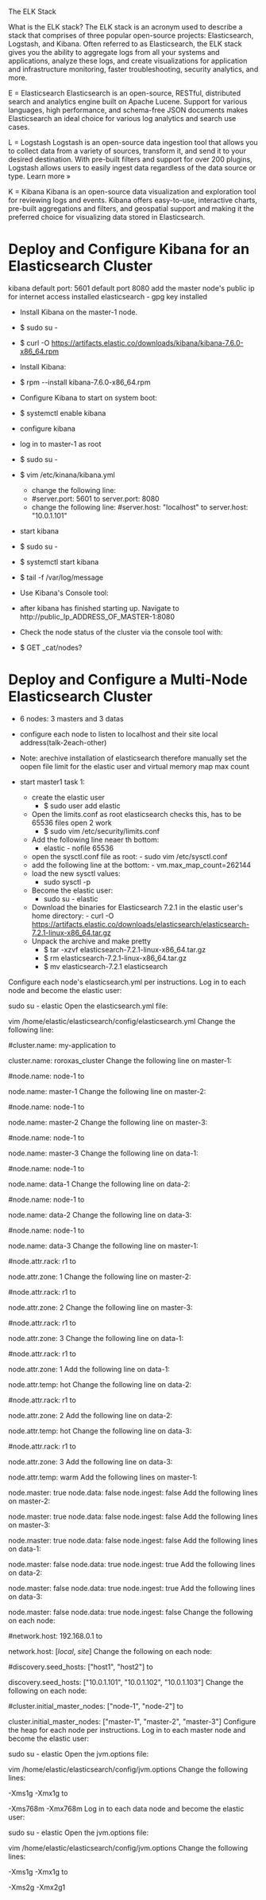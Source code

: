 The ELK Stack

What is the ELK stack?
The ELK stack is an acronym used to describe a stack that comprises of three popular open-source projects: Elasticsearch, Logstash, and Kibana. Often referred to as Elasticsearch, the ELK stack gives you the ability to aggregate logs from all your systems and applications, analyze these logs, and create visualizations for application and infrastructure monitoring, faster troubleshooting, security analytics, and more.

E = Elasticsearch
Elasticsearch is an open-source, RESTful, distributed search and analytics engine built on Apache Lucene. Support for various languages, high performance, and schema-free JSON documents makes Elasticsearch an ideal choice for various log analytics and search use cases.

L = Logstash
Logstash is an open-source data ingestion tool that allows you to collect data from a variety of sources, transform it, and send it to your desired destination. With pre-built filters and support for over 200 plugins, Logstash allows users to easily ingest data regardless of the data source or type. Learn more »

K = Kibana
Kibana is an open-source data visualization and exploration tool for reviewing logs and events. Kibana offers easy-to-use, interactive charts, pre-built aggregations and filters, and geospatial support and making it the preferred choice for visualizing data stored in Elasticsearch.

# Deploy and Configure Kibana for an Elasticsearch Cluster 

kibana default port: 5601
default port 8080 
add the master node's public ip for internet access
installed elasticsearch - gpg key installed

- Install Kibana on the master-1 node.
- $ sudo su -
- $ curl -O https://artifacts.elastic.co/downloads/kibana/kibana-7.6.0-x86_64.rpm
- Install Kibana:
- $ rpm --install kibana-7.6.0-x86_64.rpm
- Configure Kibana to start on system boot:
- $ systemctl enable kibana

- configure kibana
- log in to master-1 as root
- $ sudo su - 
- $ vim /etc/kinana/kibana.yml
  - change the following line:
  - #server.port: 5601 to server.port: 8080
  - change the following line: #server.host: "localhost" to server.host: "10.0.1.101" <ip of masternode1> 

- start kibana 

- $ sudo  su -
- $ systemctl start kibana 
- $ tail -f /var/log/message

- Use Kibana's Console tool:
- after kibana has finished starting up.  Navigate to http://public_Ip_ADDRESS_OF_MASTER-1:8080
- Check the node status of the cluster via the console tool with:
- $ GET _cat/nodes?


# Deploy and Configure a Multi-Node Elasticsearch Cluster
- 6 nodes: 3 masters and 3 datas
- configure each node to listen to localhost and their site local address(talk-2each-other)
- Note: arechive installation of elasticsearch therefore manually set the oopen file limit for the elastic user and virtual memory map max count

- start master1 task 1:
    - create the elastic user
      - $ sudo user add elastic
    - Open the limits.conf as root elasticsearch checks this, has to be 65536 files open 2 work
      - $ sudo vim /etc/security/limits.conf
    - Add the following line neaer th bottom:
      - elastic - nofile 65536
    -  open the sysctl.conf file as root:
      - sudo vim /etc/sysctl.conf
    -  add the following line at the bottom:
      - vm.max_map_count=262144
    - load the new sysctl values:
      - sudo sysctl -p
    - Become the elastic user:
      - sudo su - elastic
    -  Download the binaries for Elasticsearch 7.2.1 in the elastic user's home directory:
      - curl -O https://artifacts.elastic.co/downloads/elasticsearch/elasticsearch-7.2.1-linux-x86_64.tar.gz
    - Unpack the archive and make pretty
      - $ tar -xzvf elasticsearch-7.2.1-linux-x86_64.tar.gz
      - $ rm elasticsearch-7.2.1-linux-x86_64.tar.gz
      - $ mv elasticsearch-7.2.1 elasticsearch

Configure each node's elasticsearch.yml per instructions.
Log in to each node and become the elastic user:

sudo su - elastic
Open the elasticsearch.yml file:

vim /home/elastic/elasticsearch/config/elasticsearch.yml
Change the following line:

#cluster.name: my-application
to

cluster.name: roroxas_cluster
Change the following line on master-1:

#node.name: node-1
to

node.name: master-1
Change the following line on master-2:

#node.name: node-1
to

node.name: master-2
Change the following line on master-3:

#node.name: node-1
to

node.name: master-3
Change the following line on data-1:

#node.name: node-1
to

node.name: data-1
Change the following line on data-2:

#node.name: node-1
to

node.name: data-2
Change the following line on data-3:

#node.name: node-1
to

node.name: data-3
Change the following line on master-1:

#node.attr.rack: r1
to

node.attr.zone: 1
Change the following line on master-2:

#node.attr.rack: r1
to

node.attr.zone: 2
Change the following line on master-3:

#node.attr.rack: r1
to

node.attr.zone: 3
Change the following line on data-1:

#node.attr.rack: r1
to

node.attr.zone: 1
Add the following line on data-1:

node.attr.temp: hot
Change the following line on data-2:

#node.attr.rack: r1
to

node.attr.zone: 2
Add the following line on data-2:

node.attr.temp: hot
Change the following line on data-3:

#node.attr.rack: r1
to

node.attr.zone: 3
Add the following line on data-3:

node.attr.temp: warm
Add the following lines on master-1:

node.master: true
node.data: false
node.ingest: false
Add the following lines on master-2:

node.master: true
node.data: false
node.ingest: false
Add the following lines on master-3:

node.master: true
node.data: false
node.ingest: false
Add the following lines on data-1:

node.master: false
node.data: true
node.ingest: true
Add the following lines on data-2:

node.master: false
node.data: true
node.ingest: true
Add the following lines on data-3:

node.master: false
node.data: true
node.ingest: false
Change the following on each node:

#network.host: 192.168.0.1
to

network.host: [_local_, _site_]
Change the following on each node:

#discovery.seed_hosts: ["host1", "host2"]
to

discovery.seed_hosts: ["10.0.1.101", "10.0.1.102", "10.0.1.103"]
Change the following on each node:

#cluster.initial_master_nodes: ["node-1", "node-2"]
to

cluster.initial_master_nodes: ["master-1", "master-2", "master-3"]
Configure the heap for each node per instructions.
Log in to each master node and become the elastic user:

sudo su - elastic
Open the jvm.options file:

vim /home/elastic/elasticsearch/config/jvm.options
Change the following lines:

-Xms1g
-Xmx1g
to

-Xms768m
-Xmx768m
Log in to each data node and become the elastic user:

sudo su - elastic
Open the jvm.options file:

vim /home/elastic/elasticsearch/config/jvm.options
Change the following lines:

-Xms1g
-Xmx1g
to

-Xms2g
-Xmx2g1
